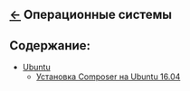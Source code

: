 [&larr;](../readme.md "Шпаргалка") Операционные системы
--------------------------------------

## <a name="content"></a> Содержание:
- [Ubuntu](ubuntu/readme.md "Ubuntu")
    - [Установка Composer на Ubuntu 16.04](ubuntu/install-composer-on-ubuntu-16-04.md "Установка Composer на Ubuntu 16.04")